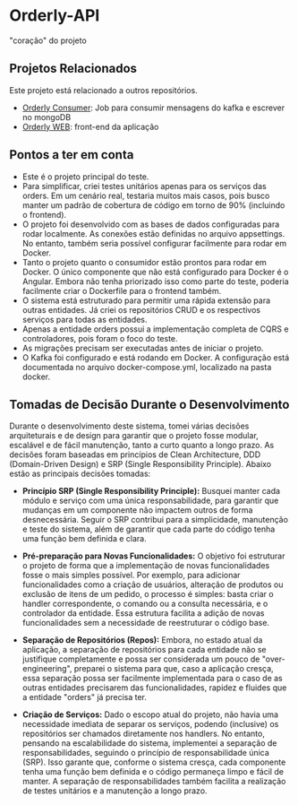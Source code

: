 # Orderly-API

"coração" do projeto

## Projetos Relacionados

Este projeto está relacionado a outros repositórios.

 - [Orderly Consumer](https://github.com/DinisSimoes/Orderly-Consumer): Job para consumir mensagens do kafka e escrever no mongoDB
 - [Orderly WEB](https://github.com/DinisSimoes/Orderly-WEB): front-end da aplicação

## Pontos a ter em conta
 - Este é o projeto principal do teste.
 - Para simplificar, criei testes unitários apenas para os serviços das orders. Em um cenário real, testaria muitos mais casos, pois busco manter um padrão de cobertura de código em torno de 90% (incluindo o frontend).
 - O projeto foi desenvolvido com as bases de dados configuradas para rodar localmente. As conexões estão definidas no arquivo appsettings. No entanto, também seria possível configurar facilmente para rodar em Docker.
 - Tanto o projeto quanto o consumidor estão prontos para rodar em Docker. O único componente que não está configurado para Docker é o Angular. Embora não tenha priorizado isso como parte do teste, poderia facilmente criar o Dockerfile para o frontend também.
 - O sistema está estruturado para permitir uma rápida extensão para outras entidades. Já criei os repositórios CRUD e os respectivos serviços para todas as entidades.
 - Apenas a entidade orders possui a implementação completa de CQRS e controladores, pois foram o foco do teste.
 - As migrações precisam ser executadas antes de iniciar o projeto.
 - O Kafka foi configurado e está rodando em Docker. A configuração está documentada no arquivo docker-compose.yml, localizado na pasta docker.

## Tomadas de Decisão Durante o Desenvolvimento

Durante o desenvolvimento deste sistema, tomei várias decisões arquiteturais e de design para garantir que o projeto fosse modular, escalável e de fácil manutenção, tanto a curto quanto a longo prazo. As decisões foram baseadas em princípios de Clean Architecture, DDD (Domain-Driven Design) e SRP (Single Responsibility Principle). Abaixo estão as principais decisões tomadas:

 - **Princípio SRP (Single Responsibility Principle):** Busquei manter cada módulo e serviço com uma única responsabilidade, para garantir que mudanças em um componente não impactem outros de forma desnecessária. Seguir o SRP contribui para a simplicidade, manutenção e teste do sistema, além de garantir que cada parte do código tenha uma função bem definida e clara.

 - **Pré-preparação para Novas Funcionalidades:** O objetivo foi estruturar o projeto de forma que a implementação de novas funcionalidades fosse o mais simples possível. Por exemplo, para adicionar funcionalidades como a criação de usuários, alteração de produtos ou exclusão de itens de um pedido, o processo é simples: basta criar o handler correspondente, o comando ou a consulta necessária, e o controlador da entidade. Essa estrutura facilita a adição de novas funcionalidades sem a necessidade de reestruturar o código base.

 - **Separação de Repositórios (Repos):** Embora, no estado atual da aplicação, a separação de repositórios para cada entidade não se justifique completamente e possa ser considerada um pouco de "over-engineering", preparei o sistema para que, caso a aplicação cresça, essa separação possa ser facilmente implementada para o caso de as outras entidades precisarem das funcionalidades, rapidez e fluides que a entidade "orders" já precisa ter.

 - **Criação de Serviços:** Dado o escopo atual do projeto, não havia uma necessidade imediata de separar os serviços, podendo (inclusive) os repositórios ser chamados diretamente nos handlers. No entanto, pensando na escalabilidade do sistema, implementei a separação de responsabilidades, seguindo o princípio de responsabilidade única (SRP). Isso garante que, conforme o sistema cresça, cada componente tenha uma função bem definida e o código permaneça limpo e fácil de manter. A separação de responsabilidades também facilita a realização de testes unitários e a manutenção a longo prazo.

